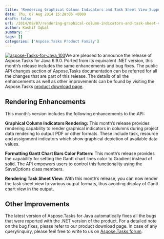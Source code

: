 ```yaml
---
title: 'Rendering Graphical Column Indicators and Task Sheet View Supported by Aspose.Tasks'
date: Thu, 07 Aug 2014 15:28:06 +0000
draft: false
url: /2014/08/07/rendering-graphical-column-indicators-and-task-sheet-view-supported-with-aspose.tasks/
author: Kashif Iqbal
summary: ''
tags: []
categories: ['Aspose.Tasks Product Family']
---
```


[![][1]](http://www.aspose.com/java/project-management-component.aspx)We are pleased to announce the release of Aspose.Tasks for Java 6.9.0. Ported from its equivalent .NET version, this month’s release includes the same enhancements and bug fixes. The public API changes section of Aspose.Tasks documentation can be referred for all the changes that are part of this release. The details of all the enhancements as well as other improvements can be found by visiting the Aspose.Tasks [product download page][2].

## Rendering Enhancements

This month’s version includes the following enhancements to the API:

**Graphical Column Indicators Rendering:** This month’s release provides rendering capability to render graphical indicators in columns during project data rendering to output PDF or other formats. These include task, resource and assignment indicators which show graphical depiction of available data values.

**Formatting Gantt Chart Bars Color Pattern:** This month’s release provides the capability for setting the Gantt chart lines color to Gradient instead of solid. The API empowers users to control this functionality using the SaveOptions class members.

**Rendering Task Sheet View:** With this month’s release, you can now render the task sheet view to various output formats, thus avoiding display of Gantt chart view in the output.

## Other Improvements

The latest version of Aspose.Tasks for Java automatically fixes all the bugs that were reported with the .NET version of the product. For a detailed note on the bug fixes, please refer to our product download page. In case of any query/inquiry, please feel free to write to us on [Aspose.Tasks forum][3].




[1]: https://blog.aspose.com/wp-content/uploads/sites/2/2014/08/aspose-Tasks-for-Java_100.png "aspose-Tasks-for-Java_100"
[2]: http://www.aspose.com/community/files/51/.net-components/aspose.tasks-for-.net/entry563213.aspx
[3]: https://forum.aspose.com/c/tasks




